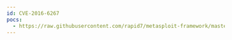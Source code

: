 ```yaml
---
id: CVE-2016-6267
pocs:
  - https://raw.githubusercontent.com/rapid7/metasploit-framework/master/modules/exploits/linux/http/trendmicro_sps_exec.rb
---
```

